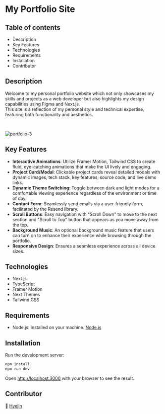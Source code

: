 # My Portfolio Site

## Table of contents

- Description
- Key Features
- Technologies
- Requirements
- Installation
- Contributor

## Description

Welcome to my personal portfolio website which not only showcases my skills and projects as a web developer but also highlights my design capabilities using Figma and Next.js. <br>
This site is a reflection of my personal style and technical expertise, featuring both functionality and aesthetics.

<br>

![portfolio-3](https://github.com/hyejin-seok/my-portfolio/assets/132785671/32adab14-bcc5-41a8-9c42-adc8e70fd82e)

## Key Features

- **Interactive Animations**: Utilize Framer Motion, Tailwind CSS to create fluid, eye-catching animations that make the UI lively and engaging.
- **Project Card/Modal**: Clickable project cards reveal detailed modals with dynamic images, tech stack, key features, source code, and live demo links.
- **Dynamic Theme Switching**: Toggle between dark and light modes for a comfortable viewing experience regardless of the environment or time of day.
- **Contact Form**: Seamlessly send emails via a user-friendly form, facilitated by the Resend library.
- **Scroll Buttons**: Easy navigation with "Scroll Down" to move to the next section and "Scroll to Top" button that appears as you move away from the top.
- **Background Music**: An optional background music feature that users can turn on to enhance their experience while browsing through the portfolio.
- **Responsive Design**: Ensures a seamless experience across all device sizes.

## Technologies

- Next.js
- TypeScript
- Framer Motion
- Next Themes
- Tailwind CSS

## Requirements

- Node.js: installed on your machine. [Node.js](https://nodejs.org/en)

## Installation

Run the development server:

```bash
npm install
npm run dev
```

Open [http://localhost:3000](http://localhost:3000) with your browser to see the result.

## Contributor

🌻 [Hyejin](https://github.com/hyejin-seok)
